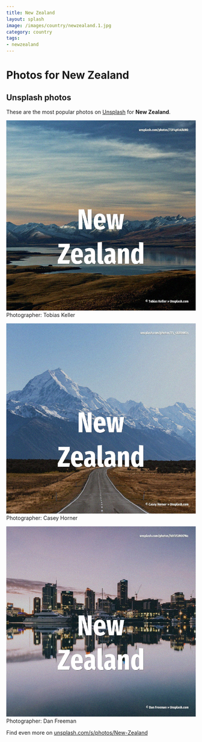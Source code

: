```yaml
---
title: New Zealand
layout: splash
image: /images/country/newzealand.1.jpg
category: country
tags:
- newzealand
---
```

# Photos for New Zealand
 
## Unsplash photos
These are the most popular photos on [Unsplash](https://unsplash.com) for **New Zealand**.
 
![New Zealand](/images/country/newzealand.1.jpg)
Photographer:  Tobias Keller
 
![New Zealand](/images/country/newzealand.2.jpg)
Photographer:  Casey Horner
 
![New Zealand](/images/country/newzealand.3.jpg)
Photographer:  Dan Freeman
 
Find even more on [unsplash.com/s/photos/New-Zealand](https://unsplash.com/s/photos/New-Zealand)
 
